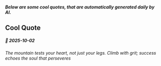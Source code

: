 ##### Below are some cool quotes, that are automatically generated daily by AI.

## Cool Quote

<!-- QUOTE:START -->
##### 🌟 *2025-10-02*

###### The mountain tests your heart, not just your legs. Climb with grit; success echoes the soul that perseveres
<!-- QUOTE:END -->

